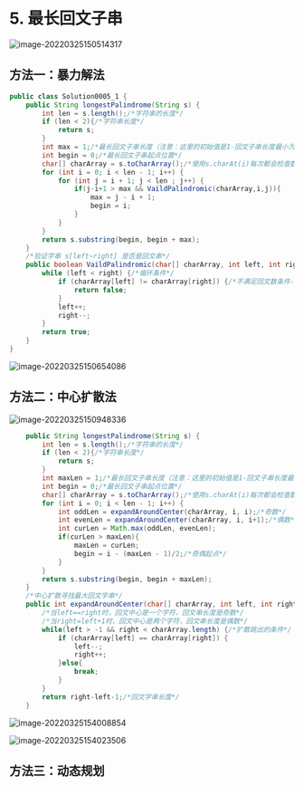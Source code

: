 # 5. 最长回文子串

![image-20220325150514317](https://s2.loli.net/2022/03/25/YMFc3dr1q9XRh4O.png)

## 方法一：暴力解法

```java
public class Solution0005_1 {
    public String longestPalindrome(String s) {
        int len = s.length();/*字符串的长度*/
        if (len < 2){/*字符串长度*/
            return s;
        }
        int max = 1;/*最长回文子串长度（注意：这里的初始值是1-回文子串长度最小为）*/
        int begin = 0;/*最长回文子串起点位置*/
        char[] charArray = s.toCharArray();/*使用s.charAt(i)每次都会检查数组下标越界-转换成字符串数组*/
        for (int i = 0; i < len - 1; i++) {
            for (int j = i + 1; j < len ; j++) {
                if(j-i+1 > max && VaildPalindromic(charArray,i,j)){
                    max = j - i + 1;
                    begin = i;
                }
            }
        }
        return s.substring(begin, begin + max);
    }
    /*验证字串 s[left~right] 是否是回文串*/
    public boolean VaildPalindromic(char[] charArray, int left, int right) {
        while (left < right) {/*循环条件*/
            if (charArray[left] != charArray[right]) {/*不满足回文数条件-直接跳出循环*/
                return false;
            }
            left++;
            right--;
        }
        return true;
    }
}
```

![image-20220325150654086](https://s2.loli.net/2022/03/25/67NdYGEMpUbsihJ.png)

## 方法二：中心扩散法

![image-20220325150948336](https://s2.loli.net/2022/03/25/7fiSbkmPnzLETGu.png)

```java
    public String longestPalindrome(String s) {
        int len = s.length();/*字符串的长度*/
        if (len < 2){/*字符串长度*/
            return s;
        }
        int maxLen = 1;/*最长回文子串长度（注意：这里的初始值是1-回文子串长度最小为）*/
        int begin = 0;/*最长回文子串起点位置*/
        char[] charArray = s.toCharArray();/*使用s.charAt(i)每次都会检查数组下标越界-转换成字符串数组*/
        for (int i = 0; i < len - 1; i++) {
            int oddLen = expandAroundCenter(charArray, i, i);/*奇数*/
            int evenLen = expandAroundCenter(charArray, i, i+1);/*偶数*/
            int curLen = Math.max(oddLen, evenLen);
            if(curLen > maxLen){
                maxLen = curLen;
                begin = i - (maxLen - 1)/2;/*奇偶起点*/
            }
        }
        return s.substring(begin, begin + maxLen);
    }
    /*中心扩散寻找最大回文字串*/
    public int expandAroundCenter(char[] charArray, int left, int right){
        /*当left==right时，回文中心是一个字符，回文串长度是奇数*/
        /*当right=left+1时，回文中心是两个字符，回文串长度是偶数*/
        while(left > -1 && right < charArray.length) {/*扩散跳出的条件*/
            if (charArray[left] == charArray[right]) {
                left--;
                right++;
            }else{
                break;
            }
        }
        return right-left-1;/*回文字串长度*/
    }
```

![image-20220325154008854](https://s2.loli.net/2022/03/25/J5AOGX9W2Iikoxl.png)

![image-20220325154023506](https://s2.loli.net/2022/03/25/uiPTnXVO5jZm9Na.png)

## 方法三：动态规划
